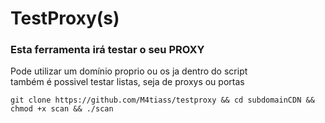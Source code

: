 # TestProxy(s)

<h3>Esta ferramenta irá testar o seu PROXY</h3>
<p>Pode utilizar um domínio proprio ou os ja dentro do script
</br>também é possivel testar listas, seja de proxys ou portas</p>
<code>git clone https://github.com/M4tiass/testproxy && cd subdomainCDN && chmod +x scan && ./scan</code>
